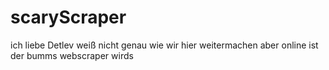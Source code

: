 # scaryScraper
ich liebe Detlev
weiß nicht genau wie wir hier weitermachen
aber online ist der bumms 
webscraper wirds 
